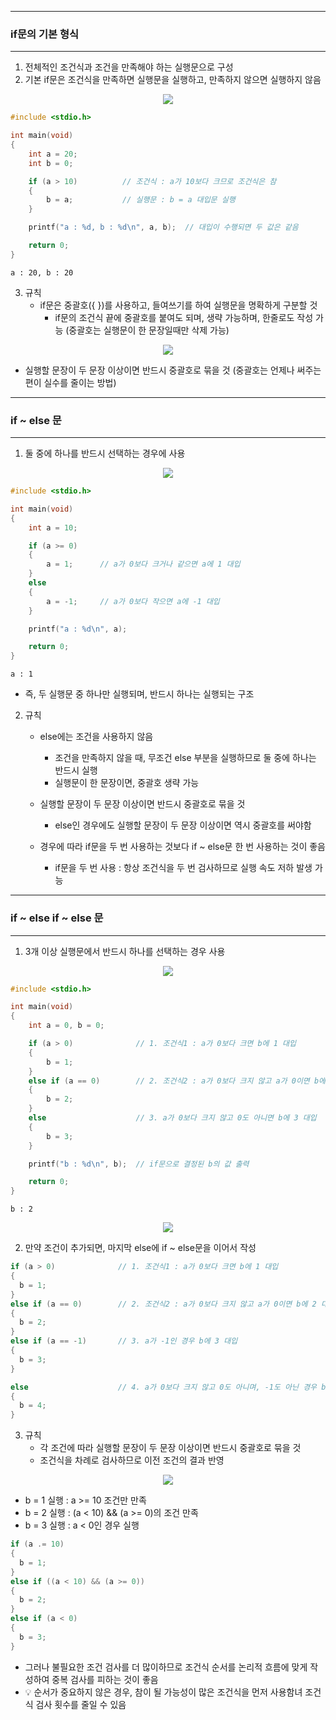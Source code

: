 -----
### if문의 기본 형식
-----
1. 전체적인 조건식과 조건을 만족해야 하는 실행문으로 구성
2. 기본 if문은 조건식을 만족하면 실행문을 실행하고, 만족하지 않으면 실행하지 않음
<div align="center">
<img src="https://github.com/user-attachments/assets/b641b9a3-4ff5-468c-8ae9-3a9ea3cd186a">
</div>

```c
#include <stdio.h>

int main(void)
{
	int a = 20;
	int b = 0;

	if (a > 10)          // 조건식 : a가 10보다 크므로 조건식은 참
	{
		b = a;           // 실행문 : b = a 대입문 실행
	}

	printf("a : %d, b : %d\n", a, b);  // 대입이 수행되면 두 값은 같음

	return 0;
}
```
```
a : 20, b : 20
```

3. 규칙
   - if문은 중괄호({ })를 사용하고, 들여쓰기를 하여 실행문을 명확하게 구분할 것
     + if문의 조건식 끝에 중괄호를 붙여도 되며, 생략 가능하며, 한줄로도 작성 가능 (중괄호는 실행문이 한 문장일때만 삭제 가능)
<div align="center">
<img src="https://github.com/user-attachments/assets/578ca9d2-898d-47e7-b663-70fa3276eef5">
</div>

   - 실행할 문장이 두 문장 이상이면 반드시 중괄호로 묶을 것 (중괄호는 언제나 써주는 편이 실수를 줄이는 방법)

-----
### if ~ else 문
----
1. 둘 중에 하나를 반드시 선택하는 경우에 사용
<div align="center">
<img src="https://github.com/user-attachments/assets/03cd11d5-6993-4b96-bba9-31f0818f81fe">
</div>

```c
#include <stdio.h>

int main(void)
{
	int a = 10;

	if (a >= 0)
	{
		a = 1;		// a가 0보다 크거나 같으면 a에 1 대입
	}
	else
	{
		a = -1;		// a가 0보다 작으면 a에 -1 대입
	}

	printf("a : %d\n", a);

	return 0;
}
```
```
a : 1
```
  - 즉, 두 실행문 중 하나만 실행되며, 반드시 하나는 실행되는 구조

2. 규칙
   - else에는 조건을 사용하지 않음
     + 조건을 만족하지 않을 때, 무조건 else 부분을 실행하므로 둘 중에 하나는 반드시 실행
     + 실행문이 한 문장이면, 중괄호 생략 가능

   - 실행할 문장이 두 문장 이상이면 반드시 중괄호로 묶을 것
     + else인 경우에도 실행할 문장이 두 문장 이상이면 역시 중괄호를 써야함

   - 경우에 따라 if문을 두 번 사용하는 것보다 if ~ else문 한 번 사용하는 것이 좋음
     + if문을 두 번 사용 : 항상 조건식을 두 번 검사하므로 실행 속도 저하 발생 가능

-----
### if ~ else if ~ else 문
-----
1. 3개 이상 실행문에서 반드시 하나를 선택하는 경우 사용
<div align="center">
<img src="https://github.com/user-attachments/assets/a618e3cd-ef0a-4de4-a36c-706bab8eedf2">
</div>

```c
#include <stdio.h>

int main(void)
{
	int a = 0, b = 0;

	if (a > 0)              // 1. 조건식1 : a가 0보다 크면 b에 1 대입
	{
		b = 1;
	}
	else if (a == 0)        // 2. 조건식2 : a가 0보다 크지 않고 a가 0이면 b에 2 대입
	{
		b = 2;
	}
	else                    // 3. a가 0보다 크지 않고 0도 아니면 b에 3 대입
	{
		b = 3;
	}

	printf("b : %d\n", b);  // if문으로 결정된 b의 값 출력

	return 0;
}
```
```
b : 2
````
<div align="center">
<img src="https://github.com/user-attachments/assets/40dee252-391a-4bbd-9ea3-49777384cee6">
</div>

2. 만약 조건이 추가되면, 마지막 else에 if ~ else문을 이어서 작성
```c
if (a > 0)              // 1. 조건식1 : a가 0보다 크면 b에 1 대입
{
  b = 1;
}
else if (a == 0)        // 2. 조건식2 : a가 0보다 크지 않고 a가 0이면 b에 2 대입
{
  b = 2;
}
else if (a == -1)       // 3. a가 -1인 경우 b에 3 대입
{
  b = 3;
}

else                    // 4. a가 0보다 크지 않고 0도 아니며, -1도 아닌 경우 b에 4 대입
{
  b = 4;
}
```

3. 규칙
   - 각 조건에 따라 실행할 문장이 두 문장 이상이면 반드시 중괄호로 묶을 것
   - 조건식을 차례로 검사하므로 이전 조건의 결과 반영
<div align="center">
<img src="https://github.com/user-attachments/assets/04cad4ca-1e75-4250-93fb-18a22e8d2f3d">
</div>


  - b = 1 실행 : a >= 10 조건만 만족
  - b = 2 실행 : (a < 10) && (a >= 0)의 조건 만족
  - b = 3 실행 : a < 0인 경우 실행
```c
if (a .= 10)              
{
  b = 1;
}
else if ((a < 10) && (a >= 0))    
{
  b = 2;
}
else if (a < 0)      
{
  b = 3;
}
```
  - 그러나 불필요한 조건 검사를 더 많이하므로 조건식 순서를 논리적 흐름에 맞게 작성하여 중복 검사를 피하는 것이 좋음
  - 💡 순서가 중요하지 않은 경우, 참이 될 가능성이 많은 조건식을 먼저 사용함녀 조건식 검사 횟수를 줄일 수 있음
